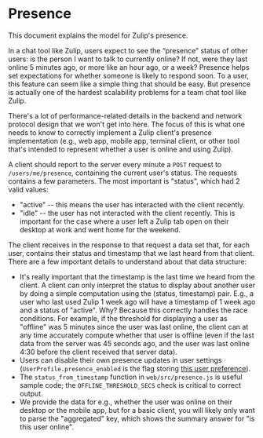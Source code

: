 # Presence

This document explains the model for Zulip's presence.

In a chat tool like Zulip, users expect to see the “presence” status
of other users: is the person I want to talk to currently online? If
not, were they last online 5 minutes ago, or more like an hour ago, or
a week? Presence helps set expectations for whether someone is likely
to respond soon. To a user, this feature can seem like a simple thing
that should be easy. But presence is actually one of the hardest
scalability problems for a team chat tool like Zulip.

There's a lot of performance-related details in the backend and
network protocol design that we won't get into here. The focus of
this is what one needs to know to correctly implement a Zulip client's
presence implementation (e.g., web app, mobile app, terminal client, or
other tool that's intended to represent whether a user is online and
using Zulip).

A client should report to the server every minute a `POST` request to
`/users/me/presence`, containing the current user's status. The
requests contains a few parameters. The most important is "status",
which had 2 valid values:

- "active" -- this means the user has interacted with the client
  recently.
- "idle" -- the user has not interacted with the client recently.
  This is important for the case where a user left a Zulip tab open on
  their desktop at work and went home for the weekend.

The client receives in the response to that request a data set that,
for each user, contains their status and timestamp that we last heard
from that client. There are a few important details to understand
about that data structure:

- It's really important that the timestamp is the last time we heard
  from the client. A client can only interpret the status to display
  about another user by doing a simple computation using the (status,
  timestamp) pair. E.g., a user who last used Zulip 1 week ago will
  have a timestamp of 1 week ago and a status of "active". Why?
  Because this correctly handles the race conditions. For example, if
  the threshold for displaying a user as "offline" was 5 minutes
  since the user was last online, the client can at any time
  accurately compute whether that user is offline (even if the last
  data from the server was 45 seconds ago, and the user was last
  online 4:30 before the client received that server data).
- Users can disable their own presence updates in user settings
  (`UserProfile.presence_enabled` is the flag storing [this user
  preference](https://zulip.com/help/status-and-availability#disable-updating-availability)).
- The `status_from_timestamp` function in `web/src/presence.js` is
  useful sample code; the `OFFLINE_THRESHOLD_SECS` check is critical
  to correct output.
- We provide the data for e.g., whether the user was online on their
  desktop or the mobile app, but for a basic client, you will likely
  only want to parse the "aggregated" key, which shows the summary
  answer for "is this user online".
